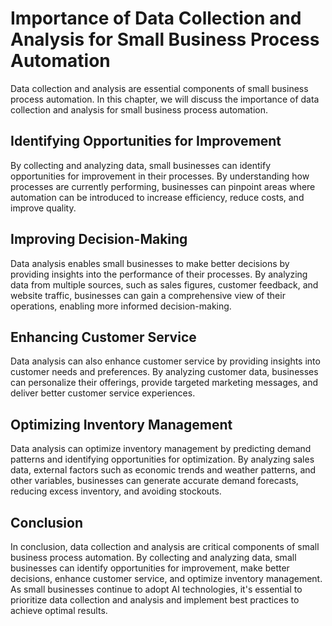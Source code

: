 Importance of Data Collection and Analysis for Small Business Process Automation
========================================================================================================================================================================

Data collection and analysis are essential components of small business process automation. In this chapter, we will discuss the importance of data collection and analysis for small business process automation.

Identifying Opportunities for Improvement
-----------------------------------------

By collecting and analyzing data, small businesses can identify opportunities for improvement in their processes. By understanding how processes are currently performing, businesses can pinpoint areas where automation can be introduced to increase efficiency, reduce costs, and improve quality.

Improving Decision-Making
-------------------------

Data analysis enables small businesses to make better decisions by providing insights into the performance of their processes. By analyzing data from multiple sources, such as sales figures, customer feedback, and website traffic, businesses can gain a comprehensive view of their operations, enabling more informed decision-making.

Enhancing Customer Service
--------------------------

Data analysis can also enhance customer service by providing insights into customer needs and preferences. By analyzing customer data, businesses can personalize their offerings, provide targeted marketing messages, and deliver better customer service experiences.

Optimizing Inventory Management
-------------------------------

Data analysis can optimize inventory management by predicting demand patterns and identifying opportunities for optimization. By analyzing sales data, external factors such as economic trends and weather patterns, and other variables, businesses can generate accurate demand forecasts, reducing excess inventory, and avoiding stockouts.

Conclusion
----------

In conclusion, data collection and analysis are critical components of small business process automation. By collecting and analyzing data, small businesses can identify opportunities for improvement, make better decisions, enhance customer service, and optimize inventory management. As small businesses continue to adopt AI technologies, it's essential to prioritize data collection and analysis and implement best practices to achieve optimal results.

